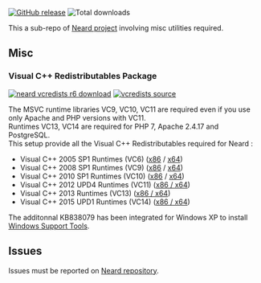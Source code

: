 [![GitHub release](https://img.shields.io/github/release/crazy-max/neard-misc.svg?style=flat-square)](https://github.com/crazy-max/neard-misc/releases/latest)
![Total downloads](https://img.shields.io/github/downloads/crazy-max/neard-misc/total.svg?style=flat-square)

This a sub-repo of [Neard project](https://github.com/crazy-max/neard) involving misc utilities required.

## Misc

### Visual C++ Redistributables Package

[![neard vcredists r6 download](https://img.shields.io/badge/download-neard%20vcredists%20r6-brightgreen.svg?style=flat-square)](https://github.com/crazy-max/neard-misc/releases/download/r6/neard-vcredists-r6.exe)
[![vcredists source](https://img.shields.io/badge/source-vcredists-blue.svg?style=flat-square)](https://github.com/crazy-max/neard-misc/tree/master/vcredists)

The MSVC runtime libraries VC9, VC10, VC11 are required even if you use only Apache and PHP versions with VC11.<br />
Runtimes VC13, VC14 are required for PHP 7, Apache 2.4.17 and PostgreSQL.<br />
This setup provide all the Visual C++ Redistributables required for Neard :

* Visual C++ 2005 SP1 Runtimes (VC6) ([x86](https://www.microsoft.com/en-US/download/details.aspx?id=5638) / [x64](https://www.microsoft.com/en-US/download/details.aspx?id=21254))
* Visual C++ 2008 SP1 Runtimes (VC9) ([x86](http://www.microsoft.com/en-US/download/details.aspx?id=5582) / [x64](https://www.microsoft.com/en-US/download/details.aspx?id=2092))
* Visual C++ 2010 SP1 Runtimes (VC10) ([x86](http://www.microsoft.com/en-US/download/details.aspx?id=8328) / [x64](https://www.microsoft.com/en-US/download/details.aspx?id=13523))
* Visual C++ 2012 UPD4 Runtimes (VC11) ([x86 / x64](http://www.microsoft.com/en-US/download/details.aspx?id=30679))
* Visual C++ 2013 Runtimes (VC13) ([x86 / x64](https://www.microsoft.com/en-US/download/details.aspx?id=40784))
* Visual C++ 2015 UPD1 Runtimes (VC14) ([x86 / x64](http://www.microsoft.com/en-US/download/details.aspx?id=48145))

The additonnal KB838079 has been integrated for Windows XP to install [Windows Support Tools](http://www.microsoft.com/en-us/download/details.aspx?id=18546).

## Issues

Issues must be reported on [Neard repository](https://github.com/crazy-max/neard/issues).
